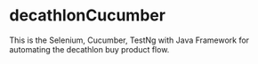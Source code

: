 # decathlonCucumber
This is the Selenium, Cucumber, TestNg with Java Framework for automating the decathlon buy product flow. 
